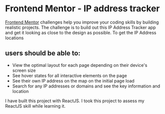 # Frontend Mentor - IP address tracker

[Frontend Mentor](https://www.frontendmentor.io) challenges help you improve your coding skills by building realistic projects.
The challenge is to build out this IP Address Tracker app and get it looking as close to the design as possible. To get the IP Address locations
## users should be able to:
- View the optimal layout for each page depending on their device's screen size
- See hover states for all interactive elements on the page
- See their own IP address on the map on the initial page load
- Search for any IP addresses or domains and see the key information and location

I have built this project with ReactJS. I took this project to assess my ReactJS skill while learning it.

